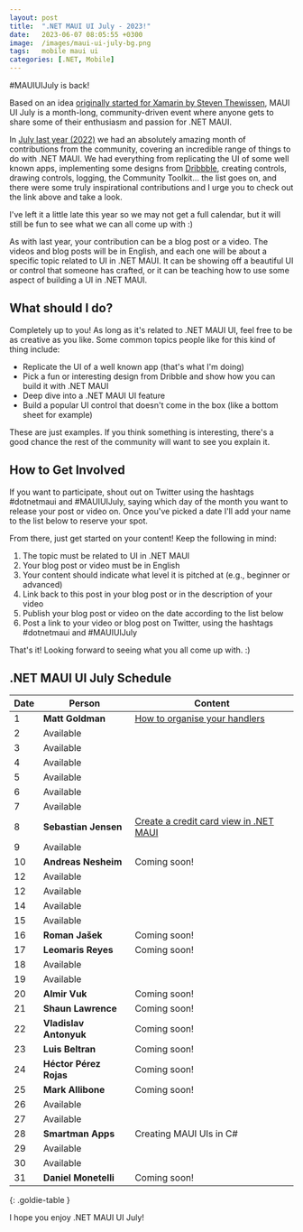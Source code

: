 ```yaml
---
layout: post
title:  ".NET MAUI UI July - 2023!"
date:   2023-06-07 08:05:55 +0300
image:  /images/maui-ui-july-bg.png
tags:   mobile maui ui
categories: [.NET, Mobile]
---
```


#MAUIUIJuly is back! 

Based on an idea [originally started for Xamarin by Steven Thewissen](https://thewissen.io/introducing-xamarin-ui-july/), MAUI UI July is a month-long, community-driven event where anyone gets to share some of their enthusiasm and passion for .NET MAUI.

In [July last year (2022)](/posts/maui-ui-july) we had an absolutely amazing month of contributions from the community, covering an incredible range of things to do with .NET MAUI. We had everything from replicating the UI of some well known apps, implementing some designs from [Dribbble](https://dribbble.com), creating controls, drawing controls, logging, the Community Toolkit... the list goes on, and there were some truly inspirational contributions and I urge you to check out the link above and take a look.

I've left it a little late this year so we may not get a full calendar, but it will still be fun to see what we can all come up with :)

As with last year, your contribution can be a blog post or a video. The videos and blog posts will be in English, and each one will be about a specific topic related to UI in .NET MAUI. It can be showing off a beautiful UI or control that someone has crafted, or it can be teaching how to use some aspect of building a UI in .NET MAUI.

## What should I do?
Completely up to you! As long as it's related to .NET MAUI UI, feel free to be as creative as you like. Some common topics people like for this kind of thing include:

* Replicate the UI of a well known app (that's what I'm doing)
* Pick a fun or interesting design from Dribble and show how you can build it with .NET MAUI
* Deep dive into a .NET MAUI UI feature
* Build a popular UI control that doesn't come in the box (like a bottom sheet for example)

These are just examples. If you think something is interesting, there's a good chance the rest of the community will want to see you explain it.


## How to Get Involved
If you want to participate, shout out on Twitter using the hashtags #dotnetmaui and #MAUIUIJuly, saying which day of the month you want to release your post or video on. Once you've picked a date I'll add your name to the list below to reserve your spot.

From there, just get started on your content! Keep the following in mind:

1. The topic must be related to UI in .NET MAUI
2. Your blog post or video must be in English
3. Your content should indicate what level it is pitched at (e.g., beginner or advanced)
4. Link back to this post in your blog post or in the description of your video
5. Publish your blog post or video on the date according to the list below
6. Post a link to your video or blog post on Twitter, using the hashtags #dotnetmaui and #MAUIUIJuly

That's it! Looking forward to seeing what you all come up with. :)

## .NET MAUI UI July Schedule

| Date | Person             | Content                                                                                                       |
| ---- | ------------------ | ------------------------------------------------------------------------------------------------------------- |
| 1    | **Matt Goldman**          |   [How to organise your handlers](/posts/handler-mappings/)                       |
| 2    | Available          |                                                                                                               |
| 3    | Available          |                                                                                                               |
| 4    | Available          |                                                                                                               |
| 5    | Available          |                                                                                                               |
| 6    | Available          |                                                                                                               |
| 7    | Available          |                                                                                                               |
| 8    | **Sebastian Jensen**          | [Create a credit card view in .NET MAUI](https://medium.com/@tsjdevapps/create-a-credit-card-view-in-net-maui-df74c20f11e0)                                                                                                              |
| 9    | Available          |                                                                                                               |
| 10   | **Andreas Nesheim**          |     Coming soon!                                                                                                          |
| 12   | Available          |                                                                                                               |
| 12   | Available          |                                                                                                               |
| 14   | Available          |                                                                                                               |
| 15   | Available          |                                                                                                               |
| 16   | **Roman Jašek**          |     Coming soon!                                                                                                          |
| 17   | **Leomaris Reyes**          | Coming soon!                                                                                                              |
| 18   | Available          |                                                                                                               |
| 19   | Available          |                                                                                                               |
| 20   | **Almir Vuk**          |      Coming soon!                                                                                                         |
| 21   | **Shaun Lawrence**          |    Coming soon!                                                                                                           |
| 22   | **Vladislav Antonyuk**          | Coming soon!                                                                                                   |
| 23   | **Luis Beltran**          |      Coming soon!                                                                                                         |
| 24   | **Héctor Pérez Rojas**          |         Coming soon!                                                                                                      |
| 25   | **Mark Allibone**          |        Coming soon!                                                                                                       |
| 26   | Available          |                                                                                                               |
| 27   | Available          |                                                                                                               |
| 28   | **Smartman Apps**          |   Creating MAUI UIs in C#                                                                                                            |
| 29   | Available          |                                                                                                               |
| 30   | Available          |                                                                                                               |
| 31   | **Daniel Monetelli**          | Coming soon!                                                                                                              |
{: .goldie-table }

I hope you enjoy .NET MAUI UI July!